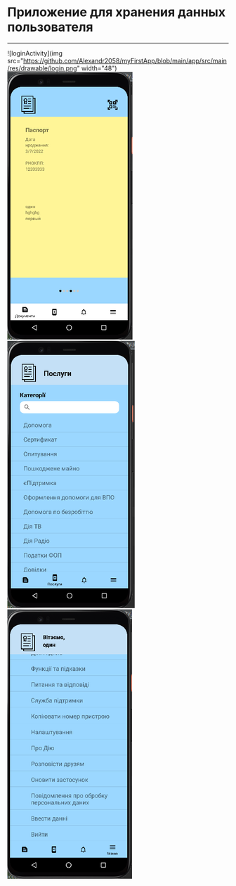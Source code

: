 # Приложение для хранения данных пользователя
___
![loginActivity](img src="https://github.com/Alexandr2058/myFirstApp/blob/main/app/src/main/res/drawable/login.png" width="48") ![docActivity](https://github.com/Alexandr2058/myFirstApp/blob/main/app/src/main/res/drawable/doc_activ.png) ![servActivity](https://github.com/Alexandr2058/myFirstApp/blob/main/app/src/main/res/drawable/serv_activ.png) ![menuActivity](https://github.com/Alexandr2058/myFirstApp/blob/main/app/src/main/res/drawable/menu_activ.png)